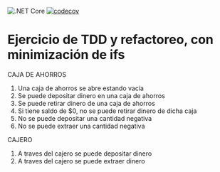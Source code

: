![.NET Core](https://github.com/rpgrca/CuentaBancaria/workflows/.NET%20Core/badge.svg) [![codecov](https://codecov.io/gh/rpgrca/CuentaBancaria/branch/master/graph/badge.svg)](https://codecov.io/gh/rpgrca/CuentaBancaria)

# Ejercicio de TDD y refactoreo, con minimización de ifs

CAJA DE AHORROS

1. Una caja de ahorros se abre estando vacía
1. Se puede depositar dinero en una caja de ahorros
1. Se puede retirar dinero de una caja de ahorros
1. Si tiene saldo de $0, no se puede retirar dinero de dicha caja
1. No se puede depositar una cantidad negativa
1. No se puede extraer una cantidad negativa

CAJERO

1. A traves del cajero se puede depositar dinero
1. A traves del cajero se puede extraer dinero
